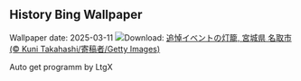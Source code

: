 ## History Bing Wallpaper
Wallpaper date: 2025-03-11
![](https://www.bing.com/th?id=OHR.TohokuEarthquake2025_JA-JP8965651144_UHD.jpg&w=1000)Download: [追悼イベントの灯籠, 宮城県 名取市 (© Kuni Takahashi/寄稿者/Getty Images)](https://www.bing.com/th?id=OHR.TohokuEarthquake2025_JA-JP8965651144_UHD.jpg)

Auto get programm by LtgX
